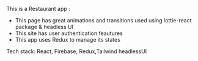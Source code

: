 This is a Restaurant app :

* This page has great animations and transitions used using lottie-react package & headless UI
* This site has user authentication feautures
* This app uses Redux to manage its states


Tech stack: React, Firebase, Redux,Tailwind headlessUI